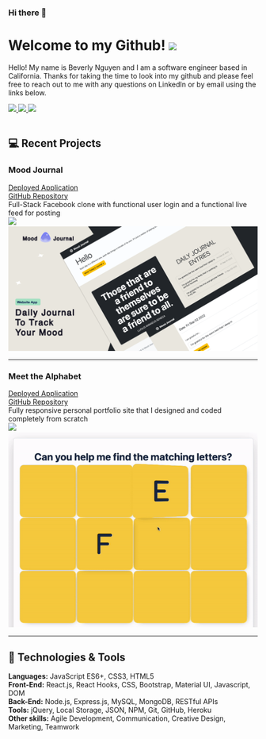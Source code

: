 ### Hi there 👋

<!--
**heyitsmebev/heyitsmebev** is a ✨ _special_ ✨ repository because its `README.md` (this file) appears on your GitHub profile.

Here are some ideas to get you started:

- 🔭 I’m currently working on ...
- 🌱 I’m currently learning ...
- 👯 I’m looking to collaborate on ...
- 🤔 I’m looking for help with ...
- 💬 Ask me about ...
- 📫 How to reach me: ...
- 😄 Pronouns: ...
- ⚡ Fun fact: ...
-->

# Welcome to my Github! <img src="https://raw.githubusercontent.com/MartinHeinz/MartinHeinz/master/wave.gif" width="30px">

Hello! My name is Beverly Nguyen and I am a software engineer based in California. Thanks for taking the time to look into my github and please feel free to reach out to me with any questions on LinkedIn or by email using the links below.

<!-- LinkedIn Contact -->
<a href="https://www.linkedin.com/in/beverly-nguyen-2aa772107/" target="_blank">
  <img src="https://img.shields.io/badge/-Beverly%20Nguyen-red?style=for-the-badge&logo=Linkedin&logoColor=white"/>
</a>
  
<!--   Email -->
<a href="mailto:service.thehonestfolks@gmail.com">
  <img src="https://img.shields.io/badge/EMAIL-service.thehonestfolks%40gmail.com-red?style=for-the-badge"/>
</a>

<!-- Portfolio -->
<a href="https://beverly.github.io/Portfolio/" target="_blank">
  <img src="https://img.shields.io/badge/PORTFOLIO-Beverly%20Nguyen-red?style=for-the-badge"/>
</a>

<br>
<br>
            
## &#x1f4bb; Recent Projects

### Mood Journal<br>
<a href='https://feel-good-journal.herokuapp.com/'>Deployed Application</a><br>
<a href='https://github.com/heyitsmebev/feelgood-journal'>GitHub Repository</a><br>
Full-Stack Facebook clone with functional user login and a functional live feed for posting
<br>
<img src='./public/Facebook.gif'>
<br>
![cover](https://github.com/heyitsmebev/feelgood-journal/blob/main/public/images/cover.png)
<hr>

### Meet the Alphabet<br>
<a href='https://meet-the-alphabet.netlify.app/'>Deployed Application</a><br>
<a href='https://github.com/heyitsmebev/Meet-The-Alphabet'>GitHub Repository</a><br>
Fully responsive personal portfolio site that I designed and coded completely from scratch
<br>
<img src='./public/Portfolio.gif'>
<br>
![gamescreenshot](https://github.com/heyitsmebev/Meet-The-Alphabet/blob/main/assets/images/screenshare.gif)
<hr>


## 🔧 Technologies & Tools
<b>Languages:</b> JavaScript ES6+, CSS3, HTML5<br>
<b>Front-End:</b> React.js, React Hooks, CSS, Bootstrap, Material UI, Javascript, DOM<br>
<b>Back-End:</b> Node.js, Express.js, MySQL, MongoDB, RESTful APIs<br>
<b>Tools:</b> jQuery, Local Storage, JSON, NPM, Git, GitHub, Heroku<br>
<b>Other skills:</b> Agile Development, Communication, Creative Design, Marketing, Teamwork

